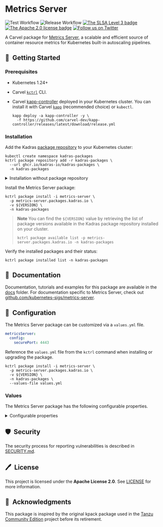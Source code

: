 # Metrics Server

![Test Workflow](https://github.com/kadras-io/package-for-kpack/actions/workflows/test.yml/badge.svg)
![Release Workflow](https://github.com/kadras-io/package-for-kpack/actions/workflows/release.yml/badge.svg)
[![The SLSA Level 3 badge](https://slsa.dev/images/gh-badge-level3.svg)](https://slsa.dev/spec/v0.1/levels)
[![The Apache 2.0 license badge](https://img.shields.io/badge/License-Apache_2.0-blue.svg)](https://opensource.org/licenses/Apache-2.0)
[![Follow us on Twitter](https://img.shields.io/static/v1?label=Twitter&message=Follow&color=1DA1F2)](https://twitter.com/kadrasIO)

A Carvel package for [Metrics Server](https://github.com/kubernetes-sigs/metrics-server), a scalable and efficient source of container resource metrics for Kubernetes built-in autoscaling pipelines.

## 🚀&nbsp; Getting Started

### Prerequisites

* Kubernetes 1.24+
* Carvel [`kctrl`](https://carvel.dev/kapp-controller/docs/latest/install/#installing-kapp-controller-cli-kctrl) CLI.
* Carvel [kapp-controller](https://carvel.dev/kapp-controller) deployed in your Kubernetes cluster. You can install it with Carvel [`kapp`](https://carvel.dev/kapp/docs/latest/install) (recommended choice) or `kubectl`.

  ```shell
  kapp deploy -a kapp-controller -y \
    -f https://github.com/carvel-dev/kapp-controller/releases/latest/download/release.yml
  ```

### Installation

Add the Kadras [package repository](https://github.com/kadras-io/kadras-packages) to your Kubernetes cluster:

  ```shell
  kubectl create namespace kadras-packages
  kctrl package repository add -r kadras-packages \
    --url ghcr.io/kadras-io/kadras-packages \
    -n kadras-packages
  ```

<details><summary>Installation without package repository</summary>
The recommended way of installing the Metrics Server package is via the Kadras <a href="https://github.com/kadras-io/kadras-packages">package repository</a>. If you prefer not using the repository, you can add the package definition directly using <a href="https://carvel.dev/kapp/docs/latest/install"><code>kapp</code></a> or <code>kubectl</code>.

  ```shell
  kubectl create namespace kadras-packages
  kapp deploy -a metrics-server-package -n kadras-packages -y \
    -f https://github.com/kadras-io/package-for-metrics-server/releases/latest/download/metadata.yml \
    -f https://github.com/kadras-io/package-for-metrics-server/releases/latest/download/package.yml
  ```
</details>

Install the Metrics Server package:

  ```shell
  kctrl package install -i metrics-server \
    -p metrics-server.packages.kadras.io \
    -v ${VERSION} \
    -n kadras-packages
  ```

> **Note**
> You can find the `${VERSION}` value by retrieving the list of package versions available in the Kadras package repository installed on your cluster.
> 
>   ```shell
>   kctrl package available list -p metrics-server.packages.kadras.io -n kadras-packages
>   ```

Verify the installed packages and their status:

  ```shell
  kctrl package installed list -n kadras-packages
  ```

## 📙&nbsp; Documentation

Documentation, tutorials and examples for this package are available in the [docs](docs) folder.
For documentation specific to Metrics Server, check out [github.com/kubernetes-sigs/metrics-server](https://github.com/kubernetes-sigs/metrics-server).

## 🎯&nbsp; Configuration

The Metrics Server package can be customized via a `values.yml` file.

  ```yaml
  metricsServer:
    config:
      securePort: 4443
  ```

Reference the `values.yml` file from the `kctrl` command when installing or upgrading the package.

  ```shell
  kctrl package install -i metrics-server \
    -p metrics-server.packages.kadras.io \
    -v ${VERSION} \
    -n kadras-packages \
    --values-file values.yml
  ```

### Values

The Metrics Server package has the following configurable properties.

<details><summary>Configurable properties</summary>

| Value | Required/Optional | Description |
|-------|-------------------|-------------|
| `metricsServer.createNamespace` | Optional | Whether to create namespace specified for metrics-server. Default value is `true`. |
| `metricsServer.namespace` | Optional | The namespace value used by older templates, will be overwriten if top level namespace is present, kept for backward compatibility. Default value is `null`. |
| `metricsServer.config.securePort` | Optional | TThe HTTPS secure port used by metrics-server. Default: `4443`. |
| `metricsServer.config.updateStrategy` | Optional | TThe update strategy of the metrics-server deployment. Default: `RollingUpdate` |
| `metricsServer.config.probe.failureThreshold` | Optional | Probe failureThreshold of metrics-server deployment. Default: `3`. |
| `metricsServer.config.probe.periodSeconds` | Optional | Probe period of metrics-server deployment. Default: `10` . |
| `metricsServer.config.apiServiceInsecureTLS`| Optional | Whether to enable insecure TLS for metrics-server api service. Default: `True`. |

</details>

## 🛡️&nbsp; Security

The security process for reporting vulnerabilities is described in [SECURITY.md](SECURITY.md).

## 🖊️&nbsp; License

This project is licensed under the **Apache License 2.0**. See [LICENSE](LICENSE) for more information.

## 🙏&nbsp; Acknowledgments

This package is inspired by the original kpack package used in the [Tanzu Community Edition](https://github.com/vmware-tanzu/community-edition) project before its retirement.
